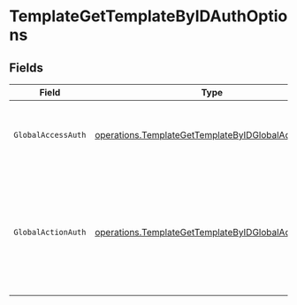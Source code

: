 # TemplateGetTemplateByIDAuthOptions


## Fields

| Field                                                                                                                               | Type                                                                                                                                | Required                                                                                                                            | Description                                                                                                                         |
| ----------------------------------------------------------------------------------------------------------------------------------- | ----------------------------------------------------------------------------------------------------------------------------------- | ----------------------------------------------------------------------------------------------------------------------------------- | ----------------------------------------------------------------------------------------------------------------------------------- |
| `GlobalAccessAuth`                                                                                                                  | [operations.TemplateGetTemplateByIDGlobalAccessAuth](../../models/operations/templategettemplatebyidglobalaccessauth.md)            | :heavy_check_mark:                                                                                                                  | The type of authentication required for the recipient to access the document.                                                       |
| `GlobalActionAuth`                                                                                                                  | [operations.TemplateGetTemplateByIDGlobalActionAuth](../../models/operations/templategettemplatebyidglobalactionauth.md)            | :heavy_check_mark:                                                                                                                  | The type of authentication required for the recipient to sign the document. This field is restricted to Enterprise plan users only. |
